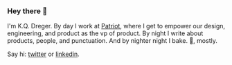 ### Hey there 👋

I'm K.Q. Dreger. By day I work at [Patriot](https://patriotsoftware.com/), where I get to empower our design, engineering, and product as the vp of product. By night I write about products, people, and punctuation. And by nighter night I bake. 🍕, mostly.

Say hi: [twitter](https://twitter.com/dreger) or [linkedin](https://www.linkedin.com/in/dreger).
